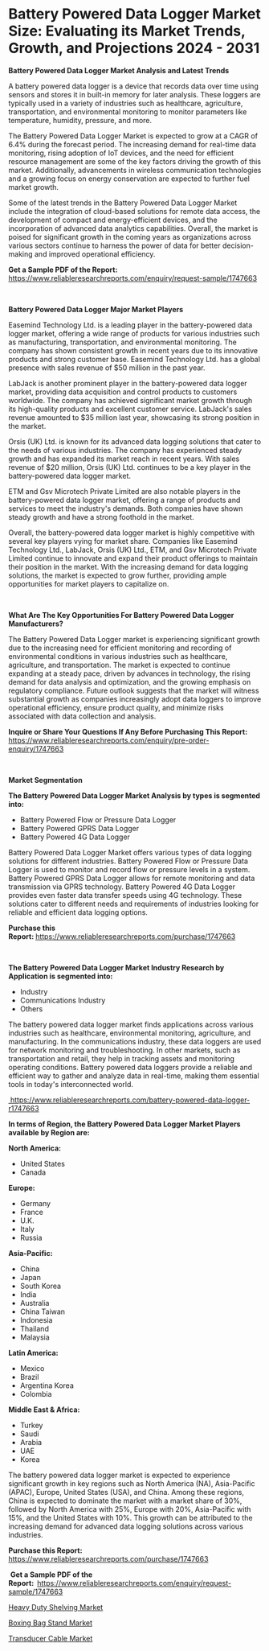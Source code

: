 <p><h1>Battery Powered Data Logger Market Size: Evaluating its Market Trends, Growth, and Projections 2024 - 2031</h1></p><p><strong>Battery Powered Data Logger Market Analysis and Latest Trends</strong></p>
<p><p>A battery powered data logger is a device that records data over time using sensors and stores it in built-in memory for later analysis. These loggers are typically used in a variety of industries such as healthcare, agriculture, transportation, and environmental monitoring to monitor parameters like temperature, humidity, pressure, and more.</p><p>The Battery Powered Data Logger Market is expected to grow at a CAGR of 6.4% during the forecast period. The increasing demand for real-time data monitoring, rising adoption of IoT devices, and the need for efficient resource management are some of the key factors driving the growth of this market. Additionally, advancements in wireless communication technologies and a growing focus on energy conservation are expected to further fuel market growth.</p><p>Some of the latest trends in the Battery Powered Data Logger Market include the integration of cloud-based solutions for remote data access, the development of compact and energy-efficient devices, and the incorporation of advanced data analytics capabilities. Overall, the market is poised for significant growth in the coming years as organizations across various sectors continue to harness the power of data for better decision-making and improved operational efficiency.</p></p>
<p><strong>Get a Sample PDF of the Report:&nbsp;</strong> <a href="https://www.reliableresearchreports.com/enquiry/request-sample/1747663">https://www.reliableresearchreports.com/enquiry/request-sample/1747663</a></p>
<p>&nbsp;</p>
<p><strong>Battery Powered Data Logger Major Market Players</strong></p>
<p><p>Easemind Technology Ltd. is a leading player in the battery-powered data logger market, offering a wide range of products for various industries such as manufacturing, transportation, and environmental monitoring. The company has shown consistent growth in recent years due to its innovative products and strong customer base. Easemind Technology Ltd. has a global presence with sales revenue of $50 million in the past year.</p><p>LabJack is another prominent player in the battery-powered data logger market, providing data acquisition and control products to customers worldwide. The company has achieved significant market growth through its high-quality products and excellent customer service. LabJack's sales revenue amounted to $35 million last year, showcasing its strong position in the market.</p><p>Orsis (UK) Ltd. is known for its advanced data logging solutions that cater to the needs of various industries. The company has experienced steady growth and has expanded its market reach in recent years. With sales revenue of $20 million, Orsis (UK) Ltd. continues to be a key player in the battery-powered data logger market.</p><p>ETM and Gsv Microtech Private Limited are also notable players in the battery-powered data logger market, offering a range of products and services to meet the industry's demands. Both companies have shown steady growth and have a strong foothold in the market.</p><p>Overall, the battery-powered data logger market is highly competitive with several key players vying for market share. Companies like Easemind Technology Ltd., LabJack, Orsis (UK) Ltd., ETM, and Gsv Microtech Private Limited continue to innovate and expand their product offerings to maintain their position in the market. With the increasing demand for data logging solutions, the market is expected to grow further, providing ample opportunities for market players to capitalize on.</p></p>
<p>&nbsp;</p>
<p><strong>What Are The Key Opportunities For Battery Powered Data Logger Manufacturers?</strong></p>
<p><p>The Battery Powered Data Logger market is experiencing significant growth due to the increasing need for efficient monitoring and recording of environmental conditions in various industries such as healthcare, agriculture, and transportation. The market is expected to continue expanding at a steady pace, driven by advances in technology, the rising demand for data analysis and optimization, and the growing emphasis on regulatory compliance. Future outlook suggests that the market will witness substantial growth as companies increasingly adopt data loggers to improve operational efficiency, ensure product quality, and minimize risks associated with data collection and analysis.</p></p>
<p><strong>Inquire or Share Your Questions If Any Before Purchasing This Report:</strong> <a href="https://www.reliableresearchreports.com/enquiry/pre-order-enquiry/1747663">https://www.reliableresearchreports.com/enquiry/pre-order-enquiry/1747663</a></p>
<p>&nbsp;</p>
<p><strong>Market Segmentation</strong></p>
<p><strong>The Battery Powered Data Logger Market Analysis by types is segmented into:</strong></p>
<p><ul><li>Battery Powered Flow or Pressure Data Logger</li><li>Battery Powered GPRS Data Logger</li><li>Battery Powered 4G Data Logger</li></ul></p>
<p><p>Battery Powered Data Logger Market offers various types of data logging solutions for different industries. Battery Powered Flow or Pressure Data Logger is used to monitor and record flow or pressure levels in a system. Battery Powered GPRS Data Logger allows for remote monitoring and data transmission via GPRS technology. Battery Powered 4G Data Logger provides even faster data transfer speeds using 4G technology. These solutions cater to different needs and requirements of industries looking for reliable and efficient data logging options.</p></p>
<p><strong>Purchase this Report:&nbsp;</strong><a href="https://www.reliableresearchreports.com/purchase/1747663">https://www.reliableresearchreports.com/purchase/1747663</a></p>
<p>&nbsp;</p>
<p><strong>The Battery Powered Data Logger Market Industry Research by Application is segmented into:</strong></p>
<p><ul><li>Industry</li><li>Communications Industry</li><li>Others</li></ul></p>
<p><p>The battery powered data logger market finds applications across various industries such as healthcare, environmental monitoring, agriculture, and manufacturing. In the communications industry, these data loggers are used for network monitoring and troubleshooting. In other markets, such as transportation and retail, they help in tracking assets and monitoring operating conditions. Battery powered data loggers provide a reliable and efficient way to gather and analyze data in real-time, making them essential tools in today's interconnected world.</p></p>
<p><a href="https://www.reliableresearchreports.com/battery-powered-data-logger-r1747663">&nbsp;https://www.reliableresearchreports.com/battery-powered-data-logger-r1747663</a></p>
<p><strong>In terms of Region, the Battery Powered Data Logger Market Players available by Region are:</strong></p>
<p>
    <p> <strong> North America: </strong>
        <ul>
            <li>United States</li>
            <li>Canada</li>
        </ul>
        </p> 
    <p> <strong> Europe: </strong>
        <ul>
            <li>Germany</li>
            <li>France</li>
            <li>U.K.</li>
            <li>Italy</li>
            <li>Russia</li>
        </ul>
        </p> 
    <p> <strong> Asia-Pacific: </strong>
        <ul>
            <li>China</li>
            <li>Japan</li>
            <li>South Korea</li>
            <li>India</li>
            <li>Australia</li>
            <li>China Taiwan</li>
            <li>Indonesia</li>
            <li>Thailand</li>
            <li>Malaysia</li>
        </ul>
        </p> 
    <p> <strong> Latin America: </strong>
        <ul>
            <li>Mexico</li>
            <li>Brazil</li>
            <li>Argentina Korea</li>
            <li>Colombia</li>
        </ul>
        </p> 
    <p> <strong> Middle East & Africa: </strong>
        <ul>
            <li>Turkey</li>
            <li>Saudi</li>
            <li>Arabia</li>
            <li>UAE</li>
            <li>Korea</li>
        </ul>
    </p>
    </p>
<p><p>The battery powered data logger market is expected to experience significant growth in key regions such as North America (NA), Asia-Pacific (APAC), Europe, United States (USA), and China. Among these regions, China is expected to dominate the market with a market share of 30%, followed by North America with 25%, Europe with 20%, Asia-Pacific with 15%, and the United States with 10%. This growth can be attributed to the increasing demand for advanced data logging solutions across various industries.</p></p>
<p><strong>Purchase this Report: </strong><a href="https://www.reliableresearchreports.com/purchase/1747663">https://www.reliableresearchreports.com/purchase/1747663</a></p>
<p>&nbsp;<strong>Get a Sample PDF of the Report:&nbsp;&nbsp;</strong><a href="https://www.reliableresearchreports.com/enquiry/request-sample/1747663">https://www.reliableresearchreports.com/enquiry/request-sample/1747663</a></p>
<p><strong></strong></p>
<p><p><a href="https://www.linkedin.com/pulse/heavy-duty-shelving-market-furnishes-information-share-trends-x5qje?trackingId=3UTDkLYi%2Bg37pOYbmqHrIw%3D%3D">Heavy Duty Shelving Market</a></p><p><a href="https://www.linkedin.com/pulse/boxing-bag-stand-market-insights-cagr-trends-growth-strategies-f8mae?trackingId=Pzhm2VyZTgUbvVWd7egjkg%3D%3D">Boxing Bag Stand Market</a></p><p><a href="https://www.linkedin.com/pulse/analyzing-transducer-cable-market-global-industry-9hqbe?trackingId=s1VmnjLANMpJcrv6747LEQ%3D%3D">Transducer Cable Market</a></p></p>